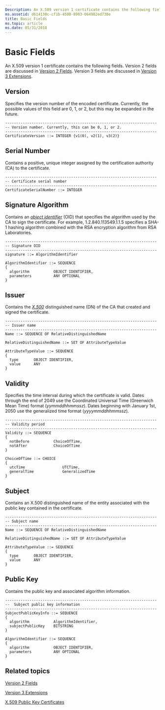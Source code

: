 ```yaml
---
Description: An X.509 version 1 certificate contains the following fields. Version 2 fields are discussed in Version 2 Fields. Version 3 fields are discussed in Version 3 Extensions.
ms.assetid: d614130c-cf1b-4580-8903-064982ed738e
title: Basic Fields
ms.topic: article
ms.date: 05/31/2018
---
```


# Basic Fields

An X.509 version 1 certificate contains the following fields. Version 2 fields are discussed in [Version 2 Fields](about-version-2-fields.md). Version 3 fields are discussed in [Version 3 Extensions](about-version-3-extensions.md).

## Version

Specifies the version number of the encoded certificate. Currently, the possible values of this field are 0, 1, or 2, but this may be expanded in the future.

``` syntax
---------------------------------------------------------------------
-- Version number. Currently, this can be 0, 1, or 2.
---------------------------------------------------------------------
CertificateVersion ::= INTEGER {v1(0), v2(1), v3(2)}
```

## Serial Number

Contains a positive, unique integer assigned by the certification authority (CA) to the certificate.

``` syntax
---------------------------------------------------------------------
-- Certificate serial number
---------------------------------------------------------------------
CertificateSerialNumber ::= INTEGER
```

## Signature Algorithm

Contains an [*object identifier*](https://docs.microsoft.com/windows/desktop/SecGloss/o-gly) (OID) that specifies the algorithm used by the CA to sign the certificate. 
For example, 1.2.840.113549.1.1.5 specifies a SHA-1 hashing algorithm combined with the RSA encryption algorithm from RSA Laboratories.

``` syntax
---------------------------------------------------------------------
-- Signature OID
---------------------------------------------------------------------
signature ::= AlgorithmIdentifier

AlgorithmIdentifier ::= SEQUENCE 
{
  algorithm           OBJECT IDENTIFIER,
  parameters          ANY OPTIONAL    
}
```

## Issuer

Contains the [*X.500*](https://docs.microsoft.com/windows/desktop/SecGloss/x-gly) distinguished name (DN) of the CA that created and signed the certificate.

``` syntax
---------------------------------------------------------------------
-- Issuer name 
---------------------------------------------------------------------
Name ::= SEQUENCE OF RelativeDistinguishedName

RelativeDistinguishedName ::= SET OF AttributeTypeValue

AttributeTypeValue ::= SEQUENCE 
{
  type       OBJECT IDENTIFIER,
  value      ANY 
}
```

## Validity

Specifies the time interval during which the certificate is valid. 
Dates through the end of 2049 use the Coordinated Universal Time (Greenwich Mean Time) format (*yymmddhhmmssz*). 
Dates beginning with January 1st, 2050 use the generalized time format (*yyyymmddhhmmssz*).

``` syntax
---------------------------------------------------------------------
-- Validity period 
---------------------------------------------------------------------
Validity ::= SEQUENCE 
{
  notBefore           ChoiceOfTime,
  notAfter            ChoiceOfTime
}

ChoiceOfTime ::= CHOICE 
{
  utcTime                 UTCTime,
  generalTime             GeneralizedTime
}
```

## Subject

Contains an X.500 distinguished name of the entity associated with the public key contained in the certificate.

``` syntax
---------------------------------------------------------------------
-- Subject name 
---------------------------------------------------------------------
Name ::= SEQUENCE OF RelativeDistinguishedName

RelativeDistinguishedName ::= SET OF AttributeTypeValue

AttributeTypeValue ::= SEQUENCE 
{
  type       OBJECT IDENTIFIER,
  value      ANY 
}
```

## Public Key

Contains the public key and associated algorithm information.

``` syntax
---------------------------------------------------------------------
--  Subject public key information
---------------------------------------------------------------------
SubjectPublicKeyInfo ::= SEQUENCE 
{
  algorithm           AlgorithmIdentifier,
  subjectPublicKey    BITSTRING
}

AlgorithmIdentifier ::= SEQUENCE 
{
  algorithm           OBJECT IDENTIFIER,
  parameters          ANY OPTIONAL    
}
```

## Related topics

<dl> <dt>

[Version 2 Fields](about-version-2-fields.md)
</dt> <dt>

[Version 3 Extensions](about-version-3-extensions.md)
</dt> <dt>

[X.509 Public Key Certificates](about-x-509-public-key-certificates.md)
</dt> </dl>

 

 




